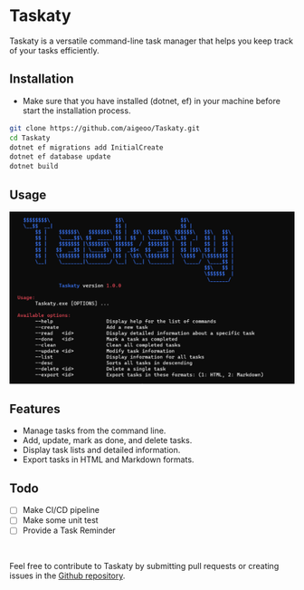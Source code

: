 # Taskaty

Taskaty is a versatile command-line task manager that helps you keep track of your tasks efficiently.

## Installation
- Make sure that you have installed (dotnet, ef) in your machine before start the installation process.
```sh
git clone https://github.com/aigeoo/Taskaty.git
cd Taskaty
dotnet ef migrations add InitialCreate
dotnet ef database update
dotnet build
```

## Usage
![Help View](.github/images/help-view.png)

## Features
- Manage tasks from the command line.
- Add, update, mark as done, and delete tasks.
- Display task lists and detailed information.
- Export tasks in HTML and Markdown formats.

## Todo
- [ ] Make CI/CD pipeline
- [ ] Make some unit test
- [ ] Provide a Task Reminder

<br>

Feel free to contribute to Taskaty by submitting pull requests or creating issues in the [Github repository](https://github.com/aigeoo/Taskaty).
